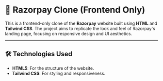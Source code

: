 # 🚀 Razorpay Clone (Frontend Only)

This is a frontend-only clone of the **Razorpay** website built using **HTML** and **Tailwind CSS**. The project aims to replicate the look and feel of Razorpay's landing page, focusing on responsive design and UI aesthetics.

---

## 🛠️ **Technologies Used**
- **HTML5**: For the structure of the website.
- **Tailwind CSS**: For styling and responsiveness.

